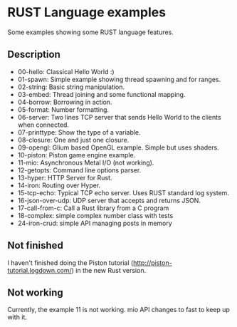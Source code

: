 # RUST Language examples

Some examples showing some RUST language features.

## Description

* 00-hello: Classical Hello World :)
* 01-spawn: Simple example showing thread spawning and for ranges.
* 02-string: Basic string manipulation.
* 03-embed: Thread joining and some functional mapping.
* 04-borrow: Borrowing in action.
* 05-format: Number formatting.
* 06-server: Two lines TCP server that sends Hello World to the clients when connected.
* 07-printtype: Show the type of a variable.
* 08-closure: One and just one closure.
* 09-opengl: Glium based OpenGL example. Simple but uses shaders.
* 10-piston: Piston game engine example.
* 11-mio: Asynchronous Metal I/O (not working).
* 12-getopts: Command line options parser.
* 13-hyper: HTTP Server for Rust.
* 14-iron: Routing over Hyper.
* 15-tcp-echo: Typical TCP echo server. Uses RUST standard log system.
* 16-json-over-udp: UDP server that accepts and returns JSON.
* 17-call-from-c: Call a Rust library from a C program
* 18-complex: simple complex number class with tests
* 24-iron-crud: simple API managing posts in memory
## Not finished
I haven't finished doing the Piston tutorial (http://piston-tutorial.logdown.com/) in the new Rust version.

## Not working
Currently, the example 11 is not working. mio API changes to fast to keep up with it.
